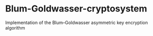 # Blum-Goldwasser-cryptosystem
Implementation of the Blum–Goldwasser asymmetric key encryption algorithm 

